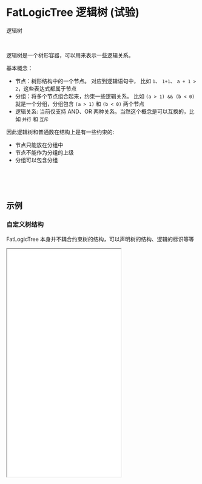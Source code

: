 # FatLogicTree 逻辑树 (试验)

逻辑树

<br>

逻辑树是一个树形容器，可以用来表示一些逻辑关系。

基本概念：

- 节点：树形结构中的一个节点。 对应到逻辑语句中， 比如 `1`、 `1+1`、 `a + 1 > 2`，这些表达式都属于节点
- 分组：将多个节点组合起来，约束一些逻辑关系。 比如 `(a > 1) && (b < 0)` 就是一个分组，分组包含 `(a > 1)` 和 `(b < 0)` 两个节点
- 逻辑关系: 当前仅支持 AND、OR 两种关系。当然这个概念是可以互换的，比如 `并行` 和 `互斥`

因此逻辑树和普通数在结构上是有一些约束的:

- 节点只能放在分组中
- 节点不能作为分组的上级
- 分组可以包含分组

<br>
<br>
<br>

## 示例

### 自定义树结构

FatLogicTree 本身并不耦合约束树的结构，可以声明树的结构、逻辑的标识等等

<iframe class="demo-frame" style="height: 600px" src="./logic-tree-custom.demo.html" />

::: details 查看代码
<<< @/other/LogicTreeCustom.vue
:::

### 节点操作

<br>
<br>

<iframe class="demo-frame" style="height: 600px" src="./logic-tree-operation.demo.html" />

::: details 查看代码
<<< @/other/LogicTreeOperation.tsx

<<< @/other/LogicTreeOperation.module.scss
:::

<br>
<br>
<br>

### 和 FatForm 配合使用

<iframe class="demo-frame" style="height: 600px" src="./logic-tree-with-fat-form.demo.html" />

::: details 查看代码
<<< @/other/LogicTreeWithFatForm.tsx
:::

<br>
<br>
<br>
<br>

### 多层嵌套

<br>
<br>

<iframe class="demo-frame" style="height: 600px" src="./logic-tree-deep.demo.html" />

::: details 查看代码
<<< @/other/LogicTreeDeep.vue
:::

<br>
<br>
<br>
<br>

## API

![](./images/fat-logic-tree.png)
